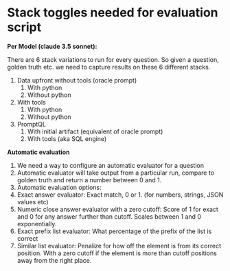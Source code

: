 # Stack toggles needed for evaluation script

**Per Model (claude 3.5 sonnet):**

There are 6 stack variations to run for every question. So given a question, golden truth etc. we need to capture results on these 6 different stacks.

1. Data upfront without tools (oracle prompt)
    1. With python
    2. Without python
2. With tools
    1. With python
    2. Without python
3. PromptQL
    1. With initial artifact (equivalent of oracle prompt)
    2. With tools (aka SQL engine)

**Automatic evaluation**

1. We need a way to configure an automatic evaluator for a question
2. Automatic evaluator will take output from a particular run, compare to golden truth and return a number between 0 and 1.
3. Automatic evaluation options:
  1. Exact answer evaluator: Exact match, 0 or 1. (for numbers, strings, JSON values etc)
  2. Numeric close answer evaluator with a zero cutoff: Score of 1 for exact and 0 for any answer further than cutoff. Scales between 1 and 0 exponentially.
  3. Exact prefix list evaluator: What percentage of the prefix of the list is correct
  4. Similar list evaluator: Penalize for how off the element is from its correct position. With a zero cutoff if the element is more than cutoff positions away from the right place.
